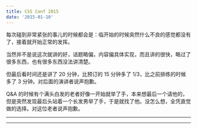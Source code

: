 ```yaml
---
title: CSS Conf 2015
date: '2015-01-10'
---
```


每次碰到非常紧张的事儿的时候都会是：临开始的时候突然什么不良的感觉都没有了，接着就开始正常的发挥。

当然并不是说这次就讲的好，话题略偏，内容偏具体实现，而且讲的很快，略过了很多东西，也有很多东西没法讲清楚。

但最后看时间还是讲了 20 分钟，比预订的 15 分钟多了 1/3，比之前排练的时候多了 3 分钟。对后面的演讲者说声抱歉。

Q&A 的时候有个满头白发的老者好像一开始就举了手，本来想最后一个请他的，但是突然发现最后头站着一个长发男举了手，于是就找了他。没怎么想，全凭直觉做的选择。对这位老者说声抱歉。

----

<script async class="speakerdeck-embed" data-id="2d574b507b00013276f156408e7781f2" data-ratio="1.33333333333333" src="//speakerdeck.com/assets/embed.js"></script>

----